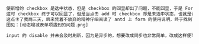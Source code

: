 ```1 在做动态增减表单项的时候，里面有个 checkbox，一开头通过设置 checkbox 的 defaultChecked = true 可以实现点击 add 时
使新增的 checkbox 是选中状态，但是 checkbox 的回显却出了问题，不能回显，于是 FormItem 设置了 valuePropName={'checked'} 
这时 checkbox 终于可以回显了，但是当点击 add 时 checkbox 却是未选中状态，也就是说给 checkbox 设置的 defaultChecked 失效了
这点卡了我两三天，后来凭着不放弃的精神仔细阅读了 antd 上 form 的使用说明，终于找到了答案：
图见：[动态增减表单项遇到的问题.png]

```

```2 在使用 useState 时遇到的问题，我们知道 useState 是异步更新的，例如 setRowIndex(array);，当我们点击 checkbox 时
input 的 disable 并未会及时刷新，因为是异步的，想要改成同步也非常简单，改成这样便可以了 setRowIndex(() => ([...array]));

```





